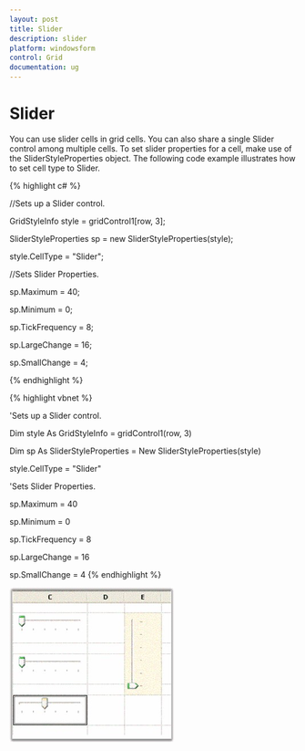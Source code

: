 ```yaml
---
layout: post
title: Slider
description: slider
platform: windowsform
control: Grid
documentation: ug
---
```


# Slider

You can use slider cells in grid cells. You can also share a single Slider control among multiple cells. To set slider properties for a cell, make use of the SliderStyleProperties object. The following code example illustrates how to set cell type to Slider.

{% highlight c# %}



//Sets up a Slider control.

GridStyleInfo style = gridControl1[row, 3];

SliderStyleProperties sp = new SliderStyleProperties(style);

style.CellType = "Slider";



//Sets Slider Properties.

sp.Maximum = 40;

sp.Minimum = 0;

sp.TickFrequency = 8;

sp.LargeChange = 16;

sp.SmallChange = 4;

{% endhighlight %}

{% highlight vbnet %}



'Sets up a Slider control.

Dim style As GridStyleInfo = gridControl1(row, 3)

Dim sp As SliderStyleProperties = New SliderStyleProperties(style)

style.CellType = "Slider"



'Sets Slider Properties.

sp.Maximum = 40

sp.Minimum = 0

sp.TickFrequency = 8

sp.LargeChange = 16

sp.SmallChange = 4
{% endhighlight %}


 ![](Adding-Special-Controls-to-Grid-Cells_images/Adding-Special-Controls-to-Grid-Cells_img20.png)

